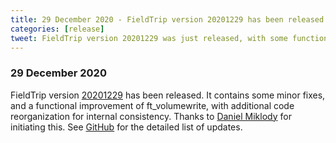 ```yaml
---
title: 29 December 2020 - FieldTrip version 20201229 has been released
categories: [release]
tweet: FieldTrip version 20201229 was just released, with some functional improvements in writing volumetric images to disk. See http://www.fieldtriptoolbox.org/#29-december-2020
---
```


### 29 December 2020

FieldTrip version [20201229](http://github.com/fieldtrip/fieldtrip/releases/tag/20201229) has been released. It contains some minor fixes, and a functional improvement of ft_volumewrite, with additional code reorganization for internal consistency. Thanks to [Daniel Miklody](https://github.com/DanielMiklody) for initiating this.
See [GitHub](https://github.com/fieldtrip/fieldtrip/compare/20201214...20201229) for the detailed list of updates.
